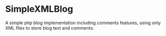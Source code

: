 SimpleXMLBlog
=============

A simple php blog implementation including comments features, using only XML files to store blog text and comments.